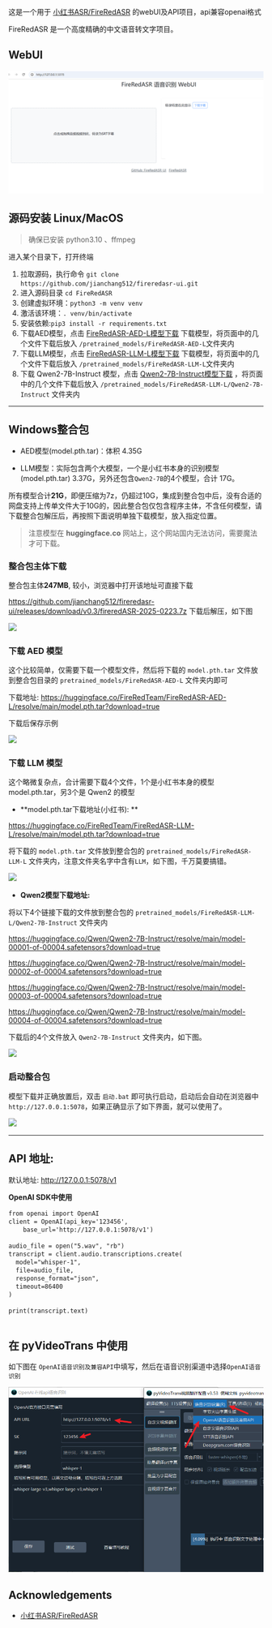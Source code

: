 这是一个用于 [小红书ASR/FireRedASR](https://github.com/FireRedTeam/FireRedASR) 的webUI及API项目，api兼容openai格式


FireRedASR 是一个高度精确的中文语音转文字项目。

## WebUI

![](./static/ui0.png)


## 源码安装 Linux/MacOS

> 确保已安装 python3.10 、ffmpeg 
> 


进入某个目录下，打开终端

1. 拉取源码，执行命令 `git clone https://github.com/jianchang512/fireredasr-ui.git`
2. 进入源码目录 `cd FireRedASR`
3. 创建虚拟环境：`python3 -m venv venv` 
4. 激活该环境：`. venv/bin/activate`
5. 安装依赖:`pip3 install -r requirements.txt`
6. 下载AED模型，点击 [FireRedASR-AED-L模型下载](https://huggingface.co/FireRedTeam/FireRedASR-AED-L/tree/main)  下载模型，将页面中的几个文件下载后放入 `/pretrained_models/FireRedASR-AED-L`文件夹内
7. 下载LLM模型，点击 [FireRedASR-LLM-L模型下载](https://huggingface.co/FireRedTeam/FireRedASR-LLM-L/tree/main)  下载模型，将页面中的几个文件下载后放入 `/pretrained_models/FireRedASR-LLM-L`文件夹内
8. 下载 Qwen2-7B-Instruct 模型，点击 [Qwen2-7B-Instruct模型下载](https://huggingface.co/Qwen/Qwen2-7B-Instruct/tree/main) ，将页面中的几个文件下载后放入 `/pretrained_models/FireRedASR-LLM-L/Qwen2-7B-Instruct` 文件夹内

----

## Windows整合包

- AED模型(model.pth.tar)：体积 4.35G

- LLM模型：实际包含两个大模型，一个是小红书本身的识别模型(model.pth.tar) 3.37G，另外还包含`Qwen2-7B`的4个模型，合计 17G。

所有模型合计**21G**，即便压缩为7z，仍超过10G，集成到整合包中后，没有合适的网盘支持上传单文件大于10G的，因此整合包仅包含程序主体，不含任何模型，请下载整合包解压后，再按照下面说明单独下载模型，放入指定位置。

> 注意模型在 **huggingface.co** 网站上，这个网站国内无法访问，需要魔法才可下载。

### 整合包主体下载

整合包主体**247MB**, 较小，浏览器中打开该地址可直接下载

https://github.com/jianchang512/fireredasr-ui/releases/download/v0.3/fireredASR-2025-0223.7z
下载后解压，如下图

![](https://img.pyvideotrans.com/file/1740320246309_image.png)


### 下载 AED 模型

这个比较简单，仅需要下载一个模型文件，然后将下载的  `model.pth.tar` 文件放到整合包目录的  `pretrained_models/FireRedASR-AED-L` 文件夹内即可

下载地址: 
https://huggingface.co/FireRedTeam/FireRedASR-AED-L/resolve/main/model.pth.tar?download=true

下载后保存示例

![](https://img.pyvideotrans.com/file/1740318846202_image.png)


### 下载 LLM 模型

这个略微复杂点，合计需要下载4个文件，1个是小红书本身的模型model.pth.tar，另3个是 Qwen2 的模型

* **model.pth.tar下载地址(小红书): ** 

https://huggingface.co/FireRedTeam/FireRedASR-LLM-L/resolve/main/model.pth.tar?download=true

将下载的  `model.pth.tar`  文件放到整合包的 `pretrained_models/FireRedASR-LLM-L` 文件夹内，注意文件夹名字中含有`LLM`，如下图，千万莫要搞错。

![](https://img.pyvideotrans.com/file/1740319032881_image.png)

* **Qwen2模型下载地址:**

将以下4个链接下载的文件放到整合包的  `pretrained_models/FireRedASR-LLM-L/Qwen2-7B-Instruct` 文件夹内

https://huggingface.co/Qwen/Qwen2-7B-Instruct/resolve/main/model-00001-of-00004.safetensors?download=true

https://huggingface.co/Qwen/Qwen2-7B-Instruct/resolve/main/model-00002-of-00004.safetensors?download=true

https://huggingface.co/Qwen/Qwen2-7B-Instruct/resolve/main/model-00003-of-00004.safetensors?download=true

https://huggingface.co/Qwen/Qwen2-7B-Instruct/resolve/main/model-00004-of-00004.safetensors?download=true

下载后的4个文件放入 `Qwen2-7B-Instruct` 文件夹内，如下图。

![](https://img.pyvideotrans.com/file/1740319183044_image.png)

### 启动整合包

模型下载并正确放置后，双击 `启动.bat` 即可执行启动，启动后会自动在浏览器中 `http://127.0.0.1:5078`，如果正确显示了如下界面，就可以使用了。

![](https://img.pyvideotrans.com/file/1740319997817_image.png)


----

## API 地址:

默认地址: http://127.0.0.1:5078/v1


**OpenAI SDK中使用**

```
from openai import OpenAI
client = OpenAI(api_key='123456',
    base_url='http://127.0.0.1:5078/v1')

audio_file = open("5.wav", "rb")
transcript = client.audio.transcriptions.create(
  model="whisper-1",
  file=audio_file,
  response_format="json",
  timeout=86400
)

print(transcript.text)


```

## 在 pyVideoTrans 中使用

如下图在 `OpenAI语音识别及兼容API`中填写，然后在语音识别渠道中选择`OpenAI语音识别`

![](./static/ui.png)


## Acknowledgements
- [小红书ASR/FireRedASR](https://github.com/FireRedTeam/FireRedASR) 